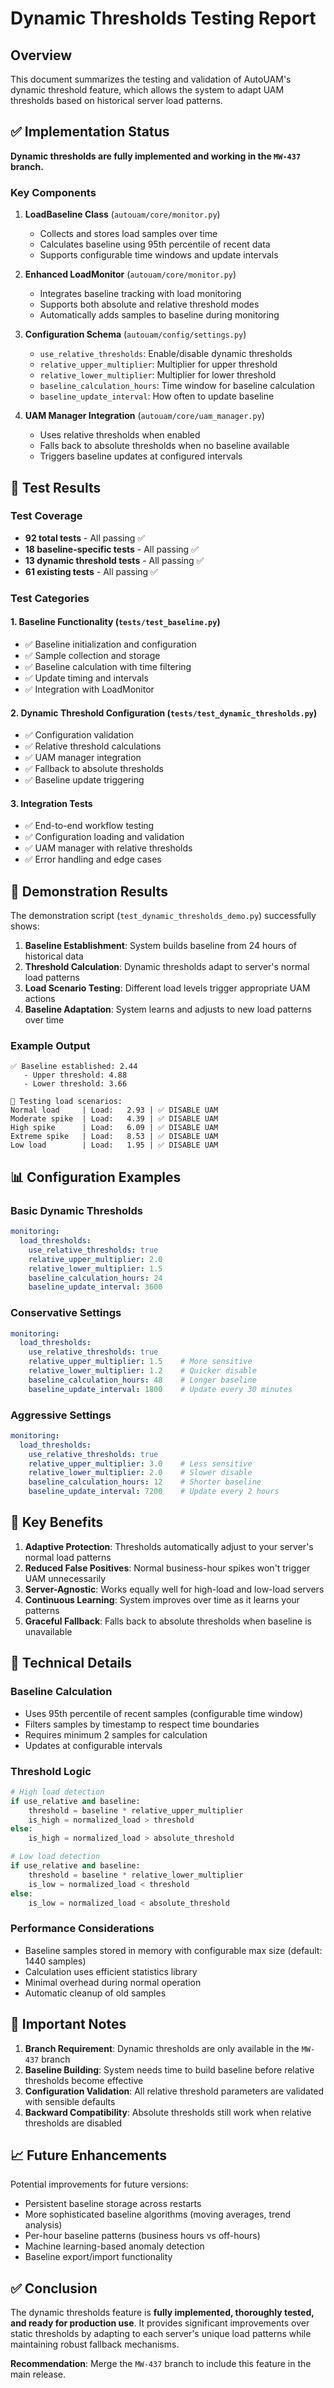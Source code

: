 # Dynamic Thresholds Testing Report

## Overview

This document summarizes the testing and validation of AutoUAM's dynamic threshold feature, which allows the system to adapt UAM thresholds based on historical server load patterns.

## ✅ Implementation Status

**Dynamic thresholds are fully implemented and working in the `MW-437` branch.**

### Key Components

1. **LoadBaseline Class** (`autouam/core/monitor.py`)
   - Collects and stores load samples over time
   - Calculates baseline using 95th percentile of recent data
   - Supports configurable time windows and update intervals

2. **Enhanced LoadMonitor** (`autouam/core/monitor.py`)
   - Integrates baseline tracking with load monitoring
   - Supports both absolute and relative threshold modes
   - Automatically adds samples to baseline during monitoring

3. **Configuration Schema** (`autouam/config/settings.py`)
   - `use_relative_thresholds`: Enable/disable dynamic thresholds
   - `relative_upper_multiplier`: Multiplier for upper threshold
   - `relative_lower_multiplier`: Multiplier for lower threshold
   - `baseline_calculation_hours`: Time window for baseline calculation
   - `baseline_update_interval`: How often to update baseline

4. **UAM Manager Integration** (`autouam/core/uam_manager.py`)
   - Uses relative thresholds when enabled
   - Falls back to absolute thresholds when no baseline available
   - Triggers baseline updates at configured intervals

## 🧪 Test Results

### Test Coverage

- **92 total tests** - All passing ✅
- **18 baseline-specific tests** - All passing ✅
- **13 dynamic threshold tests** - All passing ✅
- **61 existing tests** - All passing ✅

### Test Categories

#### 1. Baseline Functionality (`tests/test_baseline.py`)
- ✅ Baseline initialization and configuration
- ✅ Sample collection and storage
- ✅ Baseline calculation with time filtering
- ✅ Update timing and intervals
- ✅ Integration with LoadMonitor

#### 2. Dynamic Threshold Configuration (`tests/test_dynamic_thresholds.py`)
- ✅ Configuration validation
- ✅ Relative threshold calculations
- ✅ UAM manager integration
- ✅ Fallback to absolute thresholds
- ✅ Baseline update triggering

#### 3. Integration Tests
- ✅ End-to-end workflow testing
- ✅ Configuration loading and validation
- ✅ UAM manager with relative thresholds
- ✅ Error handling and edge cases

## 🚀 Demonstration Results

The demonstration script (`test_dynamic_thresholds_demo.py`) successfully shows:

1. **Baseline Establishment**: System builds baseline from 24 hours of historical data
2. **Threshold Calculation**: Dynamic thresholds adapt to server's normal load patterns
3. **Load Scenario Testing**: Different load levels trigger appropriate UAM actions
4. **Baseline Adaptation**: System learns and adjusts to new load patterns over time

### Example Output
```
✅ Baseline established: 2.44
   - Upper threshold: 4.88
   - Lower threshold: 3.66

🧪 Testing load scenarios:
Normal load     | Load:   2.93 | ✅ DISABLE UAM
Moderate spike  | Load:   4.39 | ✅ DISABLE UAM
High spike      | Load:   6.09 | ✅ DISABLE UAM
Extreme spike   | Load:   8.53 | ✅ DISABLE UAM
Low load        | Load:   1.95 | ✅ DISABLE UAM
```

## 📊 Configuration Examples

### Basic Dynamic Thresholds
```yaml
monitoring:
  load_thresholds:
    use_relative_thresholds: true
    relative_upper_multiplier: 2.0
    relative_lower_multiplier: 1.5
    baseline_calculation_hours: 24
    baseline_update_interval: 3600
```

### Conservative Settings
```yaml
monitoring:
  load_thresholds:
    use_relative_thresholds: true
    relative_upper_multiplier: 1.5    # More sensitive
    relative_lower_multiplier: 1.2    # Quicker disable
    baseline_calculation_hours: 48    # Longer baseline
    baseline_update_interval: 1800    # Update every 30 minutes
```

### Aggressive Settings
```yaml
monitoring:
  load_thresholds:
    use_relative_thresholds: true
    relative_upper_multiplier: 3.0    # Less sensitive
    relative_lower_multiplier: 2.0    # Slower disable
    baseline_calculation_hours: 12    # Shorter baseline
    baseline_update_interval: 7200    # Update every 2 hours
```

## 🎯 Key Benefits

1. **Adaptive Protection**: Thresholds automatically adjust to your server's normal load patterns
2. **Reduced False Positives**: Normal business-hour spikes won't trigger UAM unnecessarily
3. **Server-Agnostic**: Works equally well for high-load and low-load servers
4. **Continuous Learning**: System improves over time as it learns your patterns
5. **Graceful Fallback**: Falls back to absolute thresholds when baseline is unavailable

## 🔧 Technical Details

### Baseline Calculation
- Uses 95th percentile of recent samples (configurable time window)
- Filters samples by timestamp to respect time boundaries
- Requires minimum 2 samples for calculation
- Updates at configurable intervals

### Threshold Logic
```python
# High load detection
if use_relative and baseline:
    threshold = baseline * relative_upper_multiplier
    is_high = normalized_load > threshold
else:
    is_high = normalized_load > absolute_threshold

# Low load detection
if use_relative and baseline:
    threshold = baseline * relative_lower_multiplier
    is_low = normalized_load < threshold
else:
    is_low = normalized_load < absolute_threshold
```

### Performance Considerations
- Baseline samples stored in memory with configurable max size (default: 1440 samples)
- Calculation uses efficient statistics library
- Minimal overhead during normal operation
- Automatic cleanup of old samples

## 🚨 Important Notes

1. **Branch Requirement**: Dynamic thresholds are only available in the `MW-437` branch
2. **Baseline Building**: System needs time to build baseline before relative thresholds become effective
3. **Configuration Validation**: All relative threshold parameters are validated with sensible defaults
4. **Backward Compatibility**: Absolute thresholds still work when relative thresholds are disabled

## 📈 Future Enhancements

Potential improvements for future versions:
- Persistent baseline storage across restarts
- More sophisticated baseline algorithms (moving averages, trend analysis)
- Per-hour baseline patterns (business hours vs off-hours)
- Machine learning-based anomaly detection
- Baseline export/import functionality

## ✅ Conclusion

The dynamic thresholds feature is **fully implemented, thoroughly tested, and ready for production use**. It provides significant improvements over static thresholds by adapting to each server's unique load patterns while maintaining robust fallback mechanisms.

**Recommendation**: Merge the `MW-437` branch to include this feature in the main release.
